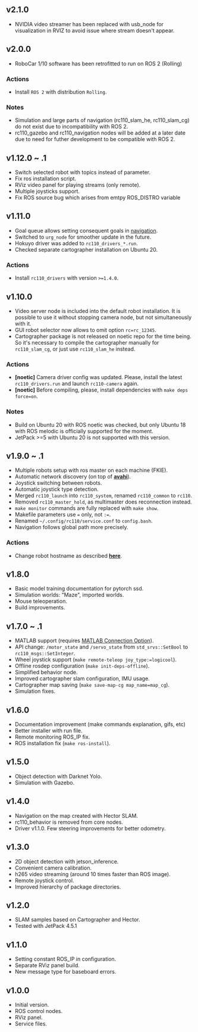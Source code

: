 ## v2.1.0
* NVIDIA video streamer has been replaced with usb_node for visualization in RVIZ to avoid issue where stream doesn't appear.

## v2.0.0
* RoboCar 1/10 software has been retrofitted to run on ROS 2 (Rolling)

### Actions
* Install `ROS 2` with distribution `Rolling`.
### Notes
* Simulation and large parts of navigation (rc110_slam_he, rc110_slam_cg) do not exist due to incompatibility with ROS 2.
* rc110_gazebo and rc110_navigation nodes will be added at a later date due to need for futher development to be compatible with ROS 2.

## v1.12.0 ~ .1
* Switch selected robot with topics instead of parameter.
* Fix ros installation script.
* RViz video panel for playing streams (only remote).
* Multiple joysticks support.
* Fix ROS source bug which arises from emtpy ROS_DISTRO variable

## v1.11.0
* Goal queue allows setting consequent goals in [navigation](rc110_navigation/rc110_navigation/README.md).
* Switched to `urg_node` for smoother update in the future.
* Hokuyo driver was added to `rc110_drivers_*.run`.
* Checked separate cartographer installation on Ubuntu 20.

### Actions
* Install `rc110_drivers` with version `>=1.4.0`.

## v1.10.0
* Video server node is included into the default robot installation. It is possible to use it without stopping camera node, but not simultaneously with it.
* GUI robot selector now allows to omit option `rc=rc_12345`.
* Cartographer package is not released on noetic repo for the time being. So it's necessary to compile the cartographer manually for `rc110_slam_cg`, or just use `rc110_slam_he` instead.

### Actions
* **[noetic]** Camera driver config was updated. Please, install the latest `rc110_drivers.run` and launch `rc110-camera` again.
* **[noetic]** Before compiling, please, install dependencies with `make deps force=on`.

### Notes
* Build on Ubuntu 20 with ROS noetic was checked, but only Ubuntu 18 with ROS melodic is officially supported for the moment.
* JetPack >=5 with Ubuntu 20 is not supported with this version.

## v1.9.0 ~ .1
* Multiple robots setup with ros master on each machine (FKIE).
* Automatic network discovery (on top of [**avahi**](https://en.wikipedia.org/wiki/Avahi_(software))).
* Joystick switching between robots.
* Automatic joystick type detection.
* Merged `rc110_launch` into `rc110_system`, renamed `rc110_common` to `rc110`.
* Removed `rc110_master_hold`, as multimaster does reconnection instead.
* `make monitor` commands are fully replaced with `make show`.
* Makefile parameters use `=` only, not `:=`.
* Renamed `~/.config/rc110/service.conf` to `config.bash`.
* Navigation follows global path more precisely.

### Actions
* Change robot hostname as described [**here**](docs/MultiRobot.md).

## v1.8.0
* Basic model training documentation for pytorch ssd.
* Simulation worlds: "Maze", imported worlds.
* Mouse teleoperation.
* Build improvements.

## v1.7.0 ~ .1
* MATLAB support (requires [MATLAB Connection Option](https://www.zmp.co.jp/en/products/robocar/robocar-110X/support/matlab)).
* API change: `/motor_state` and `/servo_state` from  `std_srvs::SetBool` to `rc110_msgs::SetInteger`.
* Wheel joystick support (`make remote-teleop joy_type:=logicool`).
* Offline rosdep configuration (`make init-deps-offline`).
* Simplified behavior node.
* Improved cartographer slam configuration, IMU usage.
* Cartographer map saving (`make save-map-cg map_name=map_cg`).
* Simulation fixes.

## v1.6.0
* Documentation improvement (make commands explanation, gifs, etc)
* Better installer with run file.
* Remote monitoring ROS_IP fix.
* ROS installation fix (`make ros-install`).

## v1.5.0
* Object detection with Darknet Yolo.
* Simulation with Gazebo.

## v1.4.0
* Navigation on the map created with Hector SLAM.
* rc110_behavior is removed from core nodes.
* Driver v1.1.0. Few steering improvements for better odometry.

## v1.3.0
* 2D object detection with jetson_inference.
* Convenient camera calibration.
* h265 video streaming (around 10 times faster than ROS image).
* Remote joystick control.
* Improved hierarchy of package directories.

## v1.2.0
* SLAM samples based on Cartographer and Hector.
* Tested with JetPack 4.5.1

## v1.1.0
* Setting constant ROS_IP in configuration.
* Separate RViz panel build.
* New message type for baseboard errors.

## v1.0.0
* Initial version.
* ROS control nodes.
* RViz panel.
* Service files.

